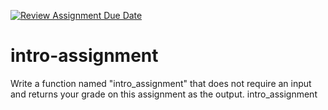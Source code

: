 [![Review Assignment Due Date](https://classroom.github.com/assets/deadline-readme-button-22041afd0340ce965d47ae6ef1cefeee28c7c493a6346c4f15d667ab976d596c.svg)](https://classroom.github.com/a/aUSVkiAp)
# intro-assignment

Write a function named "intro_assignment" that does not require an input and returns your grade on this assignment as the output.
intro_assignment
